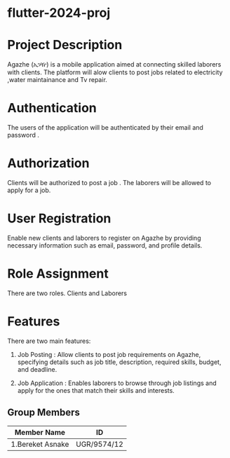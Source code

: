 # flutter-2024-proj

# Project Description
Agazhe (አጋዥ) is a mobile application aimed at connecting skilled laborers with clients. The platform will alow clients to post jobs related to electricity ,water maintainance and Tv repair.

# Authentication
The users of the application will be authenticated by their email and password .
# Authorization
Clients will be authorized to post a job .
The laborers will be allowed to apply for a job.
# User Registration
Enable new clients and laborers to register on Agazhe by providing necessary information such as email, password, and profile details.

# Role Assignment
There are two roles. 
Clients and Laborers
# Features
There are two main features:

1. Job Posting : Allow clients to post job requirements on Agazhe, specifying details such as job title, description, required skills, budget, and deadline.

2. Job Application : Enables laborers to browse through job listings and apply for the ones that match their skills and interests.
## Group Members
| Member Name    | ID |
|--------------|:-----:|
| 1.Bereket Asnake | UGR/9574/12 |     
